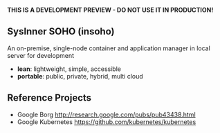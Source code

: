 **THIS IS A DEVELOPMENT PREVIEW - DO NOT USE IT IN PRODUCTION!**

## SysInner SOHO (insoho)

An on-premise, single-node container and application manager in local server for development

* **lean**: lightweight, simple, accessible
* **portable**: public, private, hybrid, multi cloud

## Reference Projects
* Google Borg <http://research.google.com/pubs/pub43438.html>
* Google Kubernetes <https://github.com/kubernetes/kubernetes>

